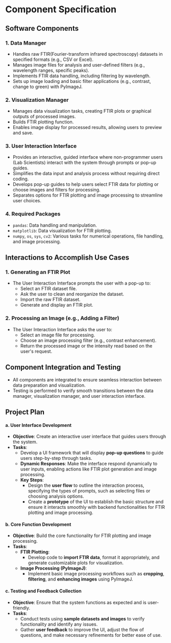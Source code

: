 # Component Specification

## Software Components

### 1. Data Manager
- Handles raw FTIR(Fourier-transform infrared spectroscopy) datasets in specified formats (e.g., CSV or Excel).
- Manages image files for analysis and user-defined filters (e.g., wavelength ranges, specific peaks).
- Implements FTIR data handling, including filtering by wavelength.
- Sets up image loading and basic filter applications (e.g., contrast, change to green) with PyImageJ.

### 2. Visualization Manager
- Manages data visualization tasks, creating FTIR plots or graphical outputs of processed images.
- Builds FTIR plotting function.
- Enables image display for processed results, allowing users to preview and save.

### 3. User Interaction Interface
- Provides an interactive, guided interface where non-programmer users (Lab Scientists) interact with the system through prompts or pop-up guides.
- Simplifies the data input and analysis process without requiring direct coding.
- Develops pop-up guides to help users select FTIR data for plotting or choose images and filters for processing.
- Separates options for FTIR plotting and image processing to streamline user choices.

### 4. Required Packages
- `pandas`: Data handling and manipulation.
- `matplotlib`: Data visualization for FTIR plotting.
- `numpy`, `os`, `sys`, `cv2`: Various tasks for numerical operations, file handling, and image processing.

## Interactions to Accomplish Use Cases

### 1. Generating an FTIR Plot
- The User Interaction Interface prompts the user with a pop-up to:
  - Select an FTIR dataset file.
  - Ask the user to clean and reorganize the dataset.
  - Import the raw FTIR dataset.
  - Generate and display an FTIR plot.

### 2. Processing an Image (e.g., Adding a Filter)
- The User Interaction Interface asks the user to:
  - Select an image file for processing.
  - Choose an image processing filter (e.g., contrast enhancement).
  - Return the processed image or the intensity read based on the user's request.

## Component Integration and Testing
- All components are integrated to ensure seamless interaction between data preparation and visualization.
- Testing is performed to verify smooth transitions between the data manager, visualization manager, and user interaction interface.

## Project Plan

#### **a. User Interface Development**
- **Objective**: Create an interactive user interface that guides users through the system.
- **Tasks**:
  - Develop a UI framework that will display **pop-up questions** to guide users step-by-step through tasks.
  - **Dynamic Responses**: Make the interface respond dynamically to user inputs, enabling actions like FTIR plot generation and image processing.
  - **Key Steps**:
    - Design the **user flow** to outline the interaction process, specifying the types of prompts, such as selecting files or choosing analysis options.
    - Create a **prototype** of the UI to establish the basic structure and ensure it interacts smoothly with backend functionalities for FTIR plotting and image processing.

#### **b. Core Function Development**
- **Objective**: Build the core functionality for FTIR plotting and image processing.
- **Tasks**:
  - **FTIR Plotting**:
    - Develop code to **import FTIR data**, format it appropriately, and generate customizable plots for visualization.
  - **Image Processing (PyImageJ)**:
    - Implement basic image processing workflows such as **cropping**, **filtering**, and **enhancing images** using PyImageJ.

#### **c. Testing and Feedback Collection**
- **Objective**: Ensure that the system functions as expected and is user-friendly.
- **Tasks**:
  - Conduct tests using **sample datasets and images** to verify functionality and identify any issues.
  - Gather **user feedback** to improve the UI, adjust the flow of questions, and make necessary refinements for better ease of use.
